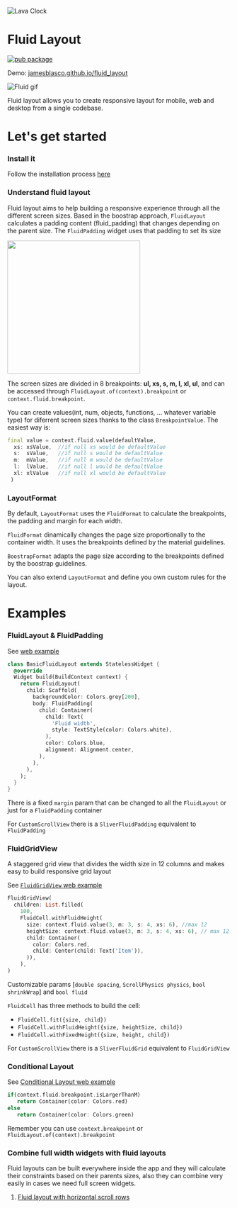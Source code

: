 ![Lava Clock](https://github.com/jamesblasco/fluid_layout/blob/master/fluid_layout_logo.png?raw=true)

# Fluid Layout
[![pub package](https://img.shields.io/pub/v/fluid_layout.svg)](https://pub.dev/packages/fluid_layout)  

Demo: [jamesblasco.github.io/fluid_layout](https://jamesblasco.github.io/fluid_layout)

![Fluid gif][]

Fluid layout allows you to create responsive layout for
mobile, web and desktop from a single codebase.

# Let's get started

### Install it

Follow the installation process [here](https://pub.dev/packages/fluid_layout#-installing-tab-)

### Understand fluid layout

Fluid layout aims to help building a responsive experience through all the different screen sizes.
Based in the boostrap approach, `FluidLayout` calculates a padding content (fluid_padding) that changes depending on the parent size. The `FluidPadding` widget uses that padding to set its size

<img height="300" alt="" src="https://github.com/jamesblasco/fluid_layout/blob/master/fluid.png?raw=true"> 

The screen sizes are divided in 8 breakpoints: **ul, xs, s, m, l, xl, ul**, and can be accessed through `FluidLayout.of(context).breakpoint` or `context.fluid.breakpoint`. 

You can create values(int, num, objects, functions, ... whatever variable type) for diferrent screen sizes thanks to the class `BreakpointValue`. The easiest way is:
```dart
final value = context.fluid.value(defaultValue, 
  xs: xsValue,  //if null xs would be defaultValue
  s:  sValue,   //if null s would be defaultValue
  m:  mValue,   //if null m would be defaultValue
  l:  lValue,   //if null l would be defaultValue
  xl: xlValue   //if null xl would be defaultValue
 ) 
```

### LayoutFormat

By default, `LayoutFormat` uses the `FluidFormat` to calculate the breakpoints, the padding and margin for each width.

`FluidFormat` dinamically changes the page size proportionally to the container width. It uses the 
breakpoints defined by the material guidelines.

`BoostrapFormat` adapts the page size according to the breakpoints defined by the boostrap guidelines.

You can also extend `LayoutFormat` and define you own custom rules for the layout.

# Examples 

### FluidLayout & FluidPadding

See [web example](https://jamesblasco.github.io/fluid_layout/#/basiclayout)

```dart
class BasicFluidLayout extends StatelessWidget {
  @override
  Widget build(BuildContext context) {
    return FluidLayout(
      child: Scaffold(
        backgroundColor: Colors.grey[200],
        body: FluidPadding(
          child: Container(
            child: Text(
              'Fluid width',
              style: TextStyle(color: Colors.white),
            ),
            color: Colors.blue,
            alignment: Alignment.center,
          ),
        ),
      ),
    );
  }
}


```
There is a fixed `margin` param that can be changed to all the `FluidLayout` or just for a `FluidPadding` container

For `CustomScrollView` there is a `SliverFluidPadding` equivalent to `FluidPadding`

[Fluid gif]: https://github.com/jamesblasco/fluid_layout/blob/master/fluid.gif?raw=true
[Fluid png]: https://github.com/jamesblasco/fluid_layout/blob/master/fluid.png?raw=true


### FluidGridView

A staggered grid view that divides the width size in 12 columns and makes easy to build responsive grid layout

See [`FluidGridView` web example](https://jamesblasco.github.io/fluid_layout/#/columnlayout)

```dart
FluidGridView(
  children: List.filled(
    100,
    FluidCell.withFluidHeight(
      size: context.fluid.value(3, m: 3, s: 4, xs: 6), //max 12
      heightSize: context.fluid.value(3, m: 3, s: 4, xs: 6), // max 12
      child: Container(
        color: Colors.red,
        child: Center(child: Text('Item')),
      )),
    ),
)
```

Customizable params [`double spacing`, `ScrollPhysics physics`, `bool shrinkWrap`] and `bool fluid`

`FluidCell` has three methods to build the cell: 
  - `FluidCell.fit({size, child})` 
  - `FluidCell.withFluidHeight({size, heightSize, child})` 
  - `FluidCell.withFixedHeight({size, height, child})` 
  
For `CustomScrollView` there is a `SliverFluidGrid` equivalent to `FluidGridView`

### Conditional Layout
See [Conditional Layout web example](https://jamesblasco.github.io/fluid_layout/#/conditionallayout) 

```dart
if(context.fluid.breakpoint.isLargerThanM)
   return Container(color: Colors.red)
else
   return Container(color: Colors.green)              
```
Remember you can use `context.breakpoint` or `FluidLayout.of(context).breakpoint`

### Combine full width widgets with fluid layouts
Fluid layouts can be built everywhere inside the app and they will calculate their constraints based on their parents sizes, also they can combine very easily in cases we need full screen widgets. 

1. [Fluid layout with horizontal scroll rows](https://jamesblasco.github.io/fluid_layout/#/layout_with_horizontal_scrolling) 


